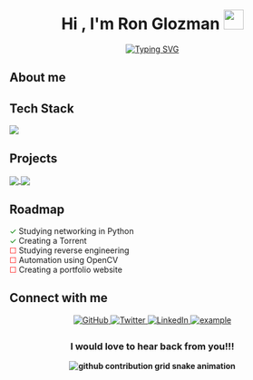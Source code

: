 
<h1 align="center"><b>Hi , I'm Ron Glozman </b><img src="https://media.giphy.com/media/hvRJCLFzcasrR4ia7z/giphy.gif" width="35"></h1>


<p align="center">
<a href="https://git.io/typing-svg"><img src="https://readme-typing-svg.demolab.com?font=Time+New+Roman&weight=200&pause=1000&color=F7E32F&background=F0DCFF00&center=true&width=600&lines=Lives+in+Israel+♥;Studies+computer+science+in+De+Shalit+high+school;Learning+to+be+a+Full+Stack+developer;Searching+for+a+job+" alt="Typing SVG" /></a>
</p>

## About me 



## Tech Stack 


<img src = "https://github-readme-stats.vercel.app/api/top-langs/?username=popisgod&theme=tokyonight&layout=compact">

## Projects 
<a href="https://github.com/popisgod/Chat_Room">

  <img align="center" src="https://github-readme-stats.anuraghazra1.vercel.app/api/pin/?username=popisgod&repo=Chat_Room&theme=tokyonight" />
  
</a>



<a href="https://github.com/popisgod/Torrent">

  <img align="center" src="https://github-readme-stats.anuraghazra1.vercel.app/api/pin/?username=popisgod&repo=Torrent&theme=tokyonight" />
  
</a>


## Roadmap 

<span style="color: green;">&#x2713;</span> Studying networking in Python <br>
<span style="color: green;">&#x2713;</span> Creating a Torrent <br> 
<span style="color: red;">&#x2610;</span> Studying reverse engineering <br> 
<span style="color: red;">&#x2610;</span> Automation using OpenCV <br> 
<span style="color: red;">&#x2610;</span> Creating a portfolio website <br>




## Connect with me 
<div align="center">
  <a href="https://github.com/popisgod" target="_blank"> 
    <img src="https://img.shields.io/badge/github-%2324292e.svg?&style=for-the-badge&logo=github&logoColor=green" alt="GitHub" style="margin-bottom: 5px;">
  </a>
  <a href="https://twitter.com/GlozmanRon" target="_blank" >
    <img src="https://img.shields.io/badge/twitter-%2300acee.svg?&style=for-the-badge&logo=twitter&logoColor=pink" alt="Twitter" style="margin-bottom: 5px;">
  </a>
  <a href="https://www.linkedin.com/in/ron-glozman-41724322b/" target="_blank">
    <img src="https://img.shields.io/badge/linkedin-%231E77B5.svg?&style=for-the-badge&logo=linkedin&logoColor=white" alt="LinkedIn" style="margin-bottom: 5px;">
  </a>
  <a href="mailto:ronglozman2006@gmail.com" target="_blank">
    <img src="https://img.shields.io/badge/Gmail-D14836?style=for-the-badge&logo=gmail&logoColor=white" alt="example"/>
  </a>

<h3 align="center"><b>I would love to hear back from you!!!</h3>
<picture>
  <source media="(prefers-color-scheme: dark)" srcset="https://raw.githubusercontent.com/popisgod/popisgod/output/github-contribution-grid-snake-dark.svg">
  <source media="(prefers-color-scheme: light)" srcset="https://raw.githubusercontent.com/popisgod/popisgod/output/github-contribution-grid-snake.svg">
  <img alt="github contribution grid snake animation" src="https://raw.githubusercontent.com/popisgod/popisgod/output/github-contribution-grid-snake.svg">
</picture>
</div>

